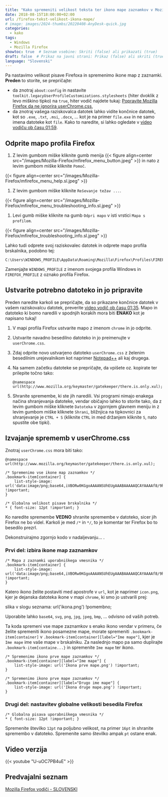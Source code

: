 ```yaml
---
title: "Kako spremeniti velikost teksta ter ikono mape zaznamkov v Mozilla Firefox"
date: 2018-08-15T18:00:00+02:00
url: /firefox-tekst-velikost-ikona-mape/
# image: images/2024-thumbs/20220408-AnyDesk-quick.jpg
categories: 
  - kako
tags: 
  - Windows
  - Mozilla Firefox
showtoc: true  # Seznam vsebine: Skriti (false) ali prikazati (true)
draft: false  # Prikaz na javni strani: Prikaz (false) ali skriti (true)
language: "Slovenski"
---
```


Pa nastavimo velikost pisave Firefoxa in spremenimo ikone map z zaznamki. **Preden** to storite, se prepričajte:

- da znotraj `about:config` in nastavite `toolkit.legacyUserProfileCustomizations.stylesheets` (hiter dvoklik z levo miškino tipko) na `true`, hiter vodič najdete tukaj: [Popravite Mozilla Firefox da ne ignorira userChrome.css](https://www.youtube.com/watch?v=rVJnEDhHXdQ&list=PLbvZxzmdNckxgR98xK9iSVsO4bySit-q2 "Kliknite/tapnite za obisk vodiča!"),
- da znotraj vašega raziskovalca datotek lahko vidite končnice datotek, kot so `.exe`, `.txt`, `.msi`, `.docx`, ... kot je na primer `file.exe` in ne samo imena datoteke kot `file`. Kako to naredite, si lahko ogledate v [video vodiču ob času 01:59](https://youtu.be/wWs_UwVntFU?si=jACAf5M_ZNkZE4MJ&t=119 "Kliknite/tapnite za skok na ta del videoposnetka!").

## Odprite mapo profila Firefox

1. Z levim gumbom miške kliknite gumb menija {{< figure align=center src="/images/Mozilla-Firefox/mfirefox_menu_button.jpeg" >}} in nato z levim gumbom miške kliknite `Pomoč`.

 {{< figure align=center src="/images/Mozilla-Firefox/mfirefox_menu_help.sl.jpeg" >}}

1. Z levim gumbom miške kliknite `Reševanje težav ...`.

 {{< figure align=center src="/images/Mozilla-Firefox/mfirefox_menu_troubleshooting_info.sl.jpeg" >}}

1. Levi gumb miške kliknite na gumb `Odpri mapo` v isti vrstici `Mapa s profilom`.

 {{< figure align=center src="/images/Mozilla-Firefox/mfirefox_troubleshooting_info.sl.jpeg" >}}

Lahko tudi odprete svoj raziskovalec datotek in odprete mapo profila brskalnika, podobno tej:

    C:\Users\WINDOWS_PROFILE\AppData\Roaming\Mozilla\Firefox\Profiles\FIREFOX_PROFILE.default

Zamenjajte `WINDOWS_PROFILE` z imenom svojega profila Windows in `FIREFOX_PROFILE` z oznako profila Firefox.

## Ustvarite potrebno datoteko in jo pripravite

Preden naredite karkoli se prepričajte, da so prikazane končnice datotek v vašem raziskovalcu datotek, preverite [video vodič ob času 01:35](https://www.youtube.com/watch?v=U-uOC7PB4uE&t=119 "Kliknite/tapnite za skok na ta čas videa!"). Mapo in datoteko ki bomo naredili v spodnjih korakih mora biti **ENAKO** kot je napisano tukaj!

1. V mapi profila Firefox ustvarite mapo z imenom `chrome` in jo odprite.
2. Ustvarite navadno besedilno datoteko in jo preimenujte v `userChrome.css`.
3. Zdaj odprite novo ustvarjeno datoteko `userChrome.css` z želenim besedilnim urejevalnikom kot naprimer [Notepad++](https://notepad-plus-plus.org/ "Kliknite/tapnite za obisk Notepad++!") ali kaj drugega.
4. Na samem začetku datoteke se prepričajte, da vpišete oz. kopirate ter prilepite točno tako:
   
       @namespace url(http://www.mozilla.org/keymaster/gatekeeper/there.is.only.xul);

5. Shranite spremembe, ki ste jih naredili. Vsi programi nimajo enakega načina shranjevanja datoteke, vendar običajno lahko to storite tako, da z levim gumbom miške kliknete `Datoteka` v zgornjem glavnem meniju in z levim gumbom miške kliknete `Shrani`, bližnjica na tipkovnici za shranjevanje je `CTRL + S` (kliknite `CTRL` in med držanjem kliknite `S`, nato spustite obe tipki).

## Izvajanje sprememb v userChrome.css

Znotraj `userChrome.css` mora biti tako:

    @namespace url(http://www.mozilla.org/keymaster/gatekeeper/there.is.only.xul);

    /* Spremenimo vse ikone map zaznamkov */
    .bookmark-item[container] {
        list-style-image: url('data:image/png;base64,iVBORw0KGgoAAAANSUhEUgAAABAAAAAQCAYAAAAf8/9hAAAAjklEQVR42mNkAIIfx2xbgVQWAwHw//9/hh9cVgxX7ny5aBs6zQEkxgg1YD2QCiBkAAgwCdowXH0u8cHQKV9w1ICBNODaC4kvH24vUHVIO/+CLANuvhJnUGVdu4PD6rAnJQYcABrgOMIN2A00wI3MaBT/+vHOQl371PP3YQYQn505rRgu3/180S50ugNIDACEZogRw/LarAAAAABJRU5ErkJggg==') !important;
    }

    /* Globalna velikost pisave brskalnika */
    * { font-size: 12pt !important; }

Ko naredite spremembe **VEDNO** shranite spremembe v datoteko, sicer jih Firefox ne bo videl. Karkoli je med `/*` in `*/`, to je komentar ter Firefox bo to besedilo prezrl. 

Dekonstruirajmo zgornjo kodo v nadaljevanju... .

### Prvi del: izbira ikone map zaznamkov

    /* Mapa z zaznamki uporabniškega vmesnika */
    .bookmark-item[container] {
        list-style-image: url('data:image/png;base64,iVBORw0KGgoAAAANSUhEUgAAABAAAAAQCAYAAAAf8/9hAAAAjklEQVR42mNkAIIfx2xbgVQWAwHw//9/hh9cVgxX7ny5aBs6zQEkxgg1YD2QCiBkAAgwCdowXH0u8cHQKV9w1ICBNODaC4kvH24vUHVIO/+CLANuvhJnUGVdu4PD6rAnJQYcABrgOMIN2A00wI3MaBT/+vHOQl371PP3YQYQn505rRgu3/180S50ugNIDACEZogRw/LarAAAAABJRU5ErkJggg==') !important;
    }

Katero ikono želite postaviti med apostrofe v `url`, kot je naprimer `icon.png`, kjer je dejanska datoteka ikone v mapi `chrome`, ki smo jo ustvarili prej:

 slika v slogu seznama: url('ikona.png') !pomembno;

Uporabite lahko `base64`, `svg`, `png`, `jpg`, `jpeg`, `bmp`, ... odvisno od vaših potreb.

Ta koda spremeni vse mape zaznamkov s enako ikono vendar v primeru, če želite spremeniti ikono posamezne mape, morate spremeniti `.bookmark-item[container]` v `.bookmark-item[container][label="Ime mape"]`, kjer je `Ime mape` ime vaše mape v brskalniku. Za naslednjo mapo pa samo duplirajte `.bookmark-item[containe...}` in spremenite `Ime mape` ter ikono.

    /* Spremenimo ikono prve mape zaznamkov */
    .bookmark-item[container][label="Ime mape"] {
        list-style-image: url('Ikona prve mape.png') !important;
    }

    /* Spremenimo ikono prve mape zaznamkov */
    .bookmark-item[container][label="Drugo ime mape"] {
        list-style-image: url('Ikona druge mape.png') !important;
    }

### Drugi del: nastavitev globalne velikosti besedila Firefox

    /* Globalna pisava uporabniškega vmesnika */
    * { font-size: 12pt !important; }

Spremenite številko `12pt` na poljubno velikost, na primer `16pt` in shranite spremembo v datoteko. Spremenite samo številko ampak `pt` ostane enak.

## Video verzija

{{< youtube "U-uOC7PB4uE" >}}

## Predvajalni seznam

[Mozilla Firefox vodiči - SLOVENSKI](https://www.youtube.com/playlist?list=PLbvZxzmdNckyeHQYbvDKF3GK58peTHdnl "Kliknite/tapnite da odprete predvajalni seznam!")